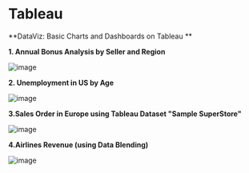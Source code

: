 # Tableau

**DataViz: Basic Charts and Dashboards on Tableau **

**1. Annual Bonus Analysis by Seller and Region**

![image](https://user-images.githubusercontent.com/64870434/90909510-361d6e80-e3ac-11ea-87c6-aefce9247cea.png)

**2. Unemployment in US by Age**

![image](https://user-images.githubusercontent.com/64870434/90909933-ebe8bd00-e3ac-11ea-8961-08c73da37ce6.png)

**3.Sales Order in Europe using Tableau Dataset "Sample SuperStore"**

![image](https://user-images.githubusercontent.com/64870434/90911237-0de33f00-e3af-11ea-8c3f-d1309e34e56e.png)

**4.Airlines Revenue (using Data Blending)**

![image](https://user-images.githubusercontent.com/64870434/90909326-f8204a80-e3ab-11ea-88c5-1c6daff3e48e.png)
